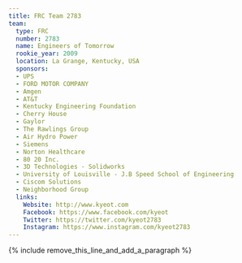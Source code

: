 ```yaml
---
title: FRC Team 2783
team:
  type: FRC
  number: 2783
  name: Engineers of Tomorrow
  rookie_year: 2009
  location: La Grange, Kentucky, USA
  sponsors:
  - UPS
  - FORD MOTOR COMPANY
  - Amgen
  - AT&T
  - Kentucky Engineering Foundation
  - Cherry House
  - Gaylor
  - The Rawlings Group
  - Air Hydro Power
  - Siemens
  - Norton Healthcare
  - 80 20 Inc.
  - 3D Technologies - Solidworks
  - University of Louisville - J.B Speed School of Engineering
  - Ciscom Solutions
  - Neighborhood Group
  links:
    Website: http://www.kyeot.com
    Facebook: https://www.facebook.com/kyeot
    Twitter: https://twitter.com/kyeot2783
    Instagram: https://www.instagram.com/kyeot2783
---
```


{% include remove_this_line_and_add_a_paragraph %}